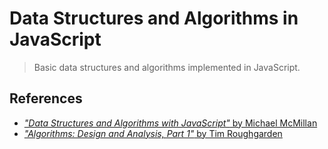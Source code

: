 # Data Structures and Algorithms in JavaScript

> Basic data structures and algorithms implemented in JavaScript.

## References

- [_"Data Structures and Algorithms with JavaScript"_ by Michael McMillan](http://shop.oreilly.com/product/0636920029557.do)
- [_"Algorithms: Design and Analysis, Part 1"_  by Tim Roughgarden](https://class.coursera.org/algo-006)
